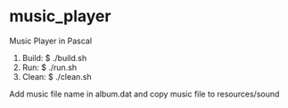 # music_player
Music Player in Pascal
1. Build:
  $ ./build.sh
2. Run:
  $ ./run.sh
3. Clean:
  $ ./clean.sh


Add music file name in album.dat and copy music file to resources/sound
